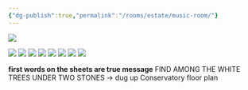 ```yaml
---
{"dg-publish":true,"permalink":"/rooms/estate/music-room/"}
---
```


![](https://i.imgur.com/kgw51tY.png)

![](https://i.imgur.com/WbxNMTw.jpeg)
![](https://i.imgur.com/LYmzAh8.jpeg)
![](https://i.imgur.com/CbGwJa8.jpeg)
![](https://i.imgur.com/CTwPb2a.jpeg)
![](https://i.imgur.com/Mt3RnbY.png)
![](https://i.imgur.com/x6er1LK.png)
![](https://i.imgur.com/M4SJN4M.png)
![](https://i.imgur.com/DBAfmF9.jpeg)

**first words on the sheets are true message**
FIND AMONG THE WHITE TREES UNDER TWO STONES
-> dug up Conservatory floor plan
